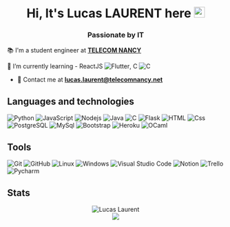 <h1 align="center">
  Hi, It's Lucas LAURENT here <img src="https://media.giphy.com/media/hvRJCLFzcasrR4ia7z/giphy.gif" width="25px" height="25px">
</h1>
<h3 align="center">
  Passionate by IT
</h3>

📚 I'm a student engineer at [**TELECOM NANCY**](https://telecomnancy.univ-lorraine.fr/)

🌱 I’m currently learning - ReactJS <img alt="Flutter" src="https://img.shields.io/badge/React-61DAFB?logo=react&logoColor=white&style=flat" />, C <img alt="C" src="https://img.shields.io/badge/C-00599C?style=for-the-badge&logo=c&logoColor=white&style=flat">

- 📮 Contact me at [**lucas.laurent@telecomnancy.net**](mailto:lucas.laurent@telecomnancy.net)

[//]: # (- 📫 How to reach me: [![Linkedin]&#40;https://img.shields.io/badge/linkedin-0077B5?logo=linkedin&logoColor=white&style=flat&#41;]&#40;https://www.linkedin.com/in/lucas-laurent06/&#41;)

## Languages and technologies

  ![Python](https://img.shields.io/badge/Python-3776AB?style=for-the-badge&logo=python&logoColor=white&style=flat)
  ![JavaScript](https://img.shields.io/badge/JavaScript-F7DF1E?logo=javascript&logoColor=white&style=flat)
  ![Nodejs](https://img.shields.io/badge/Node.js-339933?logo=node.js&logoColor=white&style=flat)
  ![Java](https://img.shields.io/badge/Java-ED8B00?style=for-the-badge&logo=java&logoColor=white&style=flat)
  ![C](https://img.shields.io/badge/C-00599C?style=for-the-badge&logo=c&logoColor=white&style=flat)
  ![Flask](https://img.shields.io/badge/Flask-000000?style=for-the-badge&logo=flask&logoColor=white&style=flat) 
  ![HTML](https://img.shields.io/badge/HTML-E34F26?logo=html5&logoColor=white&style=flat)
  ![Css](https://img.shields.io/badge/CSS-1572B6?logo=css3&logoColor=white&style=flat)
  ![PostgreSQL](https://img.shields.io/badge/PostgreSQL-336791?logo=postgresql&logoColor=white&style=flat)
  ![MySql](https://img.shields.io/badge/MySQL-00000F?style=for-the-badge&logo=mysql&logoColor=white&style=flat)
  ![Bootstrap](https://img.shields.io/badge/Bootstrap-7952B3?logo=bootstrap&logoColor=white&style=flat)
  ![Heroku](https://img.shields.io/badge/Heroku-430098?logo=heroku&logoColor=white&style=flat)
  ![OCaml](https://img.shields.io/badge/OCaml-430098?style=flat&logo=OCaml&logoColor=FFFFFF&color=EC6813)
## Tools

  ![Git](https://img.shields.io/badge/Git-F05032?logo=git&logoColor=white&style=flat)
  ![GitHub](https://img.shields.io/badge/GitHub-181717?logo=github&logoColor=white&style=flat)
  ![Linux](https://img.shields.io/badge/Linux-FCC624?style=for-the-badge&logo=linux&logoColor=black&style=flat)
  ![Windows](https://img.shields.io/badge/Windows-0078D6?logo=windows&logoColor=white&style=flat)
  ![Visual Studio Code](https://img.shields.io/badge/VisualStudioCode-007ACC?logo=visual+studio+code&logoColor=white&style=flat)
  ![Notion](https://img.shields.io/badge/Notion-000000?style=for-the-badge&logo=notion&logoColor=white&style=flat)
  ![Trello](https://img.shields.io/badge/Trello-0052CC?style=for-the-badge&logo=trello&logoColor=white&style=flat)
  ![Pycharm](https://img.shields.io/badge/PyCharm-000000.svg?&style=flat&logo=PyCharm&logoColor=white)
## Stats
<div align="center"><img src="https://github-readme-streak-stats.herokuapp.com?user=Kour0&theme=react&date_format=M%20j%5B%2C%20Y%5D" alt="Lucas Laurent"/></div>
<div align="center"><img src="https://github-readme-stats.vercel.app/api/top-langs/?username=Kour0&layout=compact"/></div>
